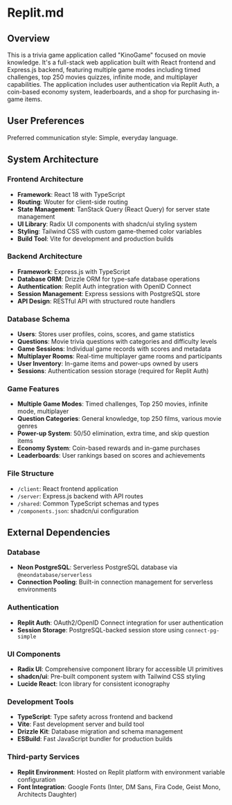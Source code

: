 # Replit.md

## Overview

This is a trivia game application called "KinoGame" focused on movie knowledge. It's a full-stack web application built with React frontend and Express.js backend, featuring multiple game modes including timed challenges, top 250 movies quizzes, infinite mode, and multiplayer capabilities. The application includes user authentication via Replit Auth, a coin-based economy system, leaderboards, and a shop for purchasing in-game items.

## User Preferences

Preferred communication style: Simple, everyday language.

## System Architecture

### Frontend Architecture
- **Framework**: React 18 with TypeScript
- **Routing**: Wouter for client-side routing
- **State Management**: TanStack Query (React Query) for server state management
- **UI Library**: Radix UI components with shadcn/ui styling system
- **Styling**: Tailwind CSS with custom game-themed color variables
- **Build Tool**: Vite for development and production builds

### Backend Architecture
- **Framework**: Express.js with TypeScript
- **Database ORM**: Drizzle ORM for type-safe database operations
- **Authentication**: Replit Auth integration with OpenID Connect
- **Session Management**: Express sessions with PostgreSQL store
- **API Design**: RESTful API with structured route handlers

### Database Schema
- **Users**: Stores user profiles, coins, scores, and game statistics
- **Questions**: Movie trivia questions with categories and difficulty levels
- **Game Sessions**: Individual game records with scores and metadata
- **Multiplayer Rooms**: Real-time multiplayer game rooms and participants
- **User Inventory**: In-game items and power-ups owned by users
- **Sessions**: Authentication session storage (required for Replit Auth)

### Game Features
- **Multiple Game Modes**: Timed challenges, Top 250 movies, infinite mode, multiplayer
- **Question Categories**: General knowledge, top 250 films, various movie genres
- **Power-up System**: 50/50 elimination, extra time, and skip question items
- **Economy System**: Coin-based rewards and in-game purchases
- **Leaderboards**: User rankings based on scores and achievements

### File Structure
- `/client`: React frontend application
- `/server`: Express.js backend with API routes
- `/shared`: Common TypeScript schemas and types
- `/components.json`: shadcn/ui configuration

## External Dependencies

### Database
- **Neon PostgreSQL**: Serverless PostgreSQL database via `@neondatabase/serverless`
- **Connection Pooling**: Built-in connection management for serverless environments

### Authentication
- **Replit Auth**: OAuth2/OpenID Connect integration for user authentication
- **Session Storage**: PostgreSQL-backed session store using `connect-pg-simple`

### UI Components
- **Radix UI**: Comprehensive component library for accessible UI primitives
- **shadcn/ui**: Pre-built component system with Tailwind CSS styling
- **Lucide React**: Icon library for consistent iconography

### Development Tools
- **TypeScript**: Type safety across frontend and backend
- **Vite**: Fast development server and build tool
- **Drizzle Kit**: Database migration and schema management
- **ESBuild**: Fast JavaScript bundler for production builds

### Third-party Services
- **Replit Environment**: Hosted on Replit platform with environment variable configuration
- **Font Integration**: Google Fonts (Inter, DM Sans, Fira Code, Geist Mono, Architects Daughter)